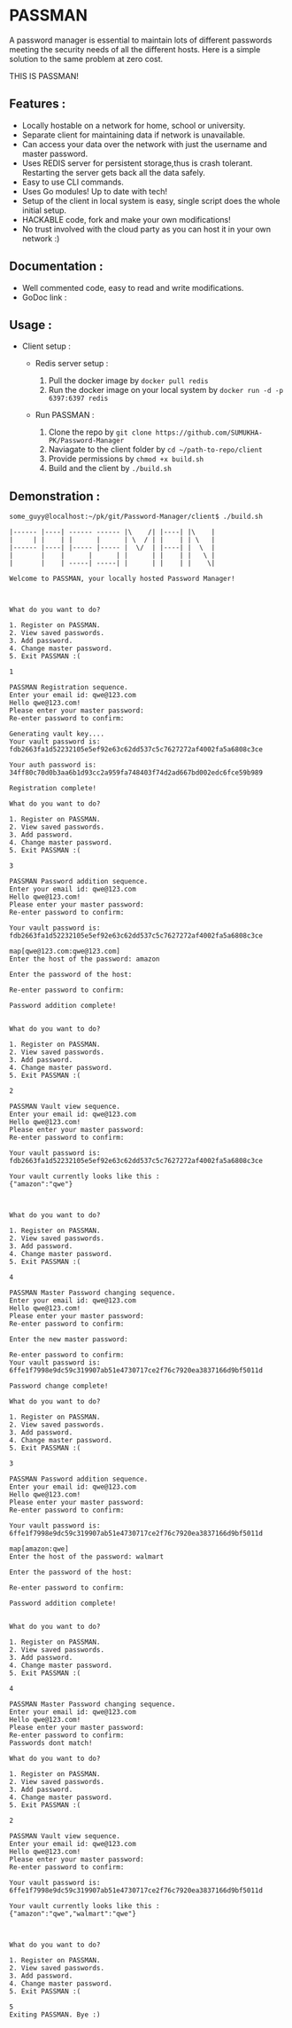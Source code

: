 # PASSMAN

A password manager is essential to maintain lots of different passwords meeting the security needs of all the different hosts.
Here is a simple solution to the same problem at zero cost.

THIS IS PASSMAN!

## Features :

* Locally hostable on a network for home, school or university.
* Separate client for maintaining data if network is unavailable.
* Can access your data over the network with just the username and master password.
* Uses REDIS server for persistent storage,thus is crash tolerant. Restarting the server gets back all the data safely.
* Easy to use CLI commands.
* Uses Go modules! Up to date with tech!
* Setup of the client in local system is easy, single script does the whole initial setup.
* HACKABLE code, fork and make your own modifications!
* No trust involved with the cloud party as you can host it in your own network :)

## Documentation : 

* Well commented code, easy to read and write modifications.
* GoDoc link : 

## Usage : 

* Client setup :
    - Redis server setup :
        1. Pull the docker image by `docker pull redis`
        2. Run the docker image on your local system by `docker run -d -p 6397:6397 redis` 
       
    - Run PASSMAN : 
        1. Clone the repo by `git clone https://github.com/SUMUKHA-PK/Password-Manager`
        2. Naviagate to the client folder by `cd ~/path-to-repo/client`
        3. Provide permissions by `chmod +x build.sh`
        4. Build and the client by `./build.sh`

## Demonstration : 


```
some_guyy@localhost:~/pk/git/Password-Manager/client$ ./build.sh 

|------ |----| ------ ------ |\    /| |----| |\    |
|     |	|    | |      |      | \  / | |    | | \   |
|------	|----| |----- |----- |  \/  | |----| |  \  |
|       |    |      |      | |      | |    | |   \ |
|       |    | -----| -----| |      | |    | |    \|

Welcome to PASSMAN, your locally hosted Password Manager!



What do you want to do?

1. Register on PASSMAN.
2. View saved passwords.
3. Add password.
4. Change master password.
5. Exit PASSMAN :(

1

PASSMAN Registration sequence.
Enter your email id: qwe@123.com
Hello qwe@123.com!
Please enter your master password: 
Re-enter password to confirm: 

Generating vault key....
Your vault password is: fdb2663fa1d52232105e5ef92e63c62dd537c5c7627272af4002fa5a6808c3ce

Your auth password is: 34ff80c70d0b3aa6b1d93cc2a959fa748403f74d2ad667bd002edc6fce59b989

Registration complete!

What do you want to do?

1. Register on PASSMAN.
2. View saved passwords.
3. Add password.
4. Change master password.
5. Exit PASSMAN :(

3

PASSMAN Password addition sequence.
Enter your email id: qwe@123.com
Hello qwe@123.com!
Please enter your master password: 
Re-enter password to confirm: 

Your vault password is: fdb2663fa1d52232105e5ef92e63c62dd537c5c7627272af4002fa5a6808c3ce

map[qwe@123.com:qwe@123.com]
Enter the host of the password: amazon

Enter the password of the host: 

Re-enter password to confirm: 

Password addition complete!


What do you want to do?

1. Register on PASSMAN.
2. View saved passwords.
3. Add password.
4. Change master password.
5. Exit PASSMAN :(

2

PASSMAN Vault view sequence.
Enter your email id: qwe@123.com
Hello qwe@123.com!
Please enter your master password: 
Re-enter password to confirm: 

Your vault password is: fdb2663fa1d52232105e5ef92e63c62dd537c5c7627272af4002fa5a6808c3ce

Your vault currently looks like this : 
{"amazon":"qwe"}



What do you want to do?

1. Register on PASSMAN.
2. View saved passwords.
3. Add password.
4. Change master password.
5. Exit PASSMAN :(

4

PASSMAN Master Password changing sequence.
Enter your email id: qwe@123.com
Hello qwe@123.com!
Please enter your master password: 
Re-enter password to confirm: 

Enter the new master password: 

Re-enter password to confirm: 
Your vault password is: 6ffe1f7998e9dc59c319907ab51e4730717ce2f76c7920ea3837166d9bf5011d

Password change complete!

What do you want to do?

1. Register on PASSMAN.
2. View saved passwords.
3. Add password.
4. Change master password.
5. Exit PASSMAN :(

3

PASSMAN Password addition sequence.
Enter your email id: qwe@123.com
Hello qwe@123.com!
Please enter your master password: 
Re-enter password to confirm: 

Your vault password is: 6ffe1f7998e9dc59c319907ab51e4730717ce2f76c7920ea3837166d9bf5011d

map[amazon:qwe]
Enter the host of the password: walmart

Enter the password of the host: 

Re-enter password to confirm: 

Password addition complete!


What do you want to do?

1. Register on PASSMAN.
2. View saved passwords.
3. Add password.
4. Change master password.
5. Exit PASSMAN :(

4

PASSMAN Master Password changing sequence.
Enter your email id: qwe@123.com
Hello qwe@123.com!
Please enter your master password: 
Re-enter password to confirm: 
Passwords dont match!

What do you want to do?

1. Register on PASSMAN.
2. View saved passwords.
3. Add password.
4. Change master password.
5. Exit PASSMAN :(

2

PASSMAN Vault view sequence.
Enter your email id: qwe@123.com
Hello qwe@123.com!
Please enter your master password: 
Re-enter password to confirm: 

Your vault password is: 6ffe1f7998e9dc59c319907ab51e4730717ce2f76c7920ea3837166d9bf5011d

Your vault currently looks like this : 
{"amazon":"qwe","walmart":"qwe"}



What do you want to do?

1. Register on PASSMAN.
2. View saved passwords.
3. Add password.
4. Change master password.
5. Exit PASSMAN :(

5
Exiting PASSMAN. Bye :)

```
